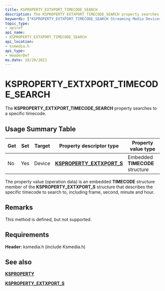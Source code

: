 ```yaml
---
title: KSPROPERTY_EXTXPORT_TIMECODE_SEARCH
description: The KSPROPERTY_EXTXPORT_TIMECODE_SEARCH property searches to a specific timecode.
keywords: ["KSPROPERTY_EXTXPORT_TIMECODE_SEARCH Streaming Media Devices"]
topic_type:
- apiref
api_name:
- KSPROPERTY_EXTXPORT_TIMECODE_SEARCH
api_location:
- ksmedia.h
api_type:
- HeaderDef
ms.date: 10/20/2021
---
```


# KSPROPERTY_EXTXPORT_TIMECODE_SEARCH

The **KSPROPERTY_EXTXPORT_TIMECODE_SEARCH** property searches to a specific timecode.

## Usage Summary Table

| Get | Set | Target | Property descriptor type | Property value type |
|--|--|--|--|--|
| No | Yes | Device | [**KSPROPERTY_EXTXPORT_S**](/windows-hardware/drivers/ddi/ksmedia/ns-ksmedia-ksproperty_extxport_s) | Embedded **TIMECODE** structure |

The property value (operation data) is an embedded **TIMECODE** structure member of the **KSPROPERTY_EXTXPORT_S** structure that describes the specific timecode to search to, including frame, second, minute and hour.

## Remarks

This method is defined, but not supported.

## Requirements

**Header:** ksmedia.h (include Ksmedia.h)

## See also

[**KSPROPERTY**](ksproperty-structure.md)

[**KSPROPERTY_EXTXPORT_S**](/windows-hardware/drivers/ddi/ksmedia/ns-ksmedia-ksproperty_extxport_s)
